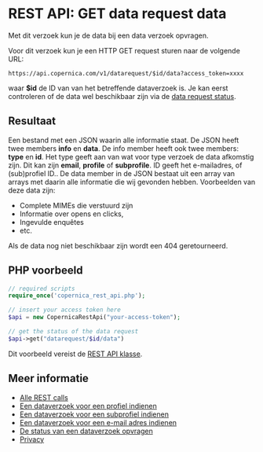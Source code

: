 # REST API: GET data request data

Met dit verzoek kun je de data bij een data verzoek opvragen.

Voor dit verzoek kun je een HTTP GET request sturen naar de volgende URL:

`https://api.copernica.com/v1/datarequest/$id/data?access_token=xxxx`

waar **$id** de ID van van het betreffende dataverzoek is. Je kan eerst
 controleren of de data wel beschikbaar zijn via de [data request status](/rest-get-datarequest-status).


## Resultaat

Een bestand met een JSON waarin alle informatie staat. De JSON heeft twee
 members **info** en **data**. De info member heeft ook twee members:
**type** en **id**. Het type geeft aan van wat voor type verzoek de data afkomstig
zijn. Dit kan zijn **email**, **profile** of **subprofile**. ID geeft het e-mailadres,
of (sub)profiel ID.. De data member in de JSON bestaat uit een array van
arrays met daarin alle informatie die wij gevonden hebben. Voorbeelden
van deze data zijn:

- Complete MIMEs die verstuurd zijn
- Informatie over opens en clicks,
- Ingevulde enquêtes
- etc.

Als de data nog niet beschikbaar zijn wordt een 404 geretourneerd.

## PHP voorbeeld

```php
// required scripts
require_once('copernica_rest_api.php');

// insert your access token here
$api = new CopernicaRestApi("your-access-token");

// get the status of the data request
$api->get("datarequest/$id/data")
```
Dit voorbeeld vereist de [REST API klasse](./rest-php).

## Meer informatie

* [Alle REST calls](./rest-api)
* [Een dataverzoek voor een profiel indienen ](./rest-post-profile-datarequest)
* [Een dataverzoek voor een subprofiel indienen ](./rest-post-subprofile-datarequest)
* [Een dataverzoek voor een e-mail adres indienen](./rest-post-email-datarequest)
* [De status van een dataverzoek opvragen](./rest-get-datarequest-status)
* [Privacy](./privacy)

